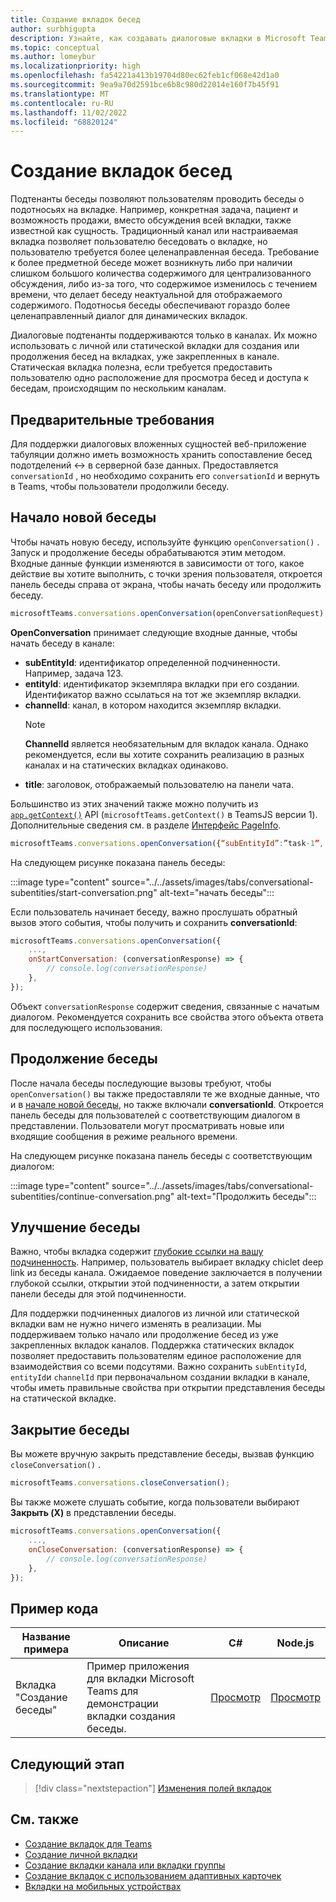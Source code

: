 ```yaml
---
title: Создание вкладок бесед
author: surbhigupta
description: Узнайте, как создавать диалоговые вкладки в Microsoft Teams, чтобы начать, продолжить, улучшить и закрыть беседу.
ms.topic: conceptual
ms.author: lomeybur
ms.localizationpriority: high
ms.openlocfilehash: fa54221a413b19704d80ec62feb1cf068e42d1a0
ms.sourcegitcommit: 9ea9a70d2591bce6b8c980d22014e160f7b45f91
ms.translationtype: MT
ms.contentlocale: ru-RU
ms.lasthandoff: 11/02/2022
ms.locfileid: "68820124"
---
```

# <a name="create-conversational-tabs"></a>Создание вкладок бесед

Подтенанты беседы позволяют пользователям проводить беседы о подотносьях на вкладке. Например, конкретная задача, пациент и возможность продажи, вместо обсуждения всей вкладки, также известной как сущность. Традиционный канал или настраиваемая вкладка позволяет пользователю беседовать о вкладке, но пользователю требуется более целенаправленная беседа. Требование к более предметной беседе может возникнуть либо при наличии слишком большого количества содержимого для централизованного обсуждения, либо из-за того, что содержимое изменилось с течением времени, что делает беседу неактуальной для отображаемого содержимого. Подотносья беседы обеспечивают гораздо более целенаправленный диалог для динамических вкладок.

Диалоговые подтенанты поддерживаются только в каналах. Их можно использовать с личной или статической вкладки для создания или продолжения бесед на вкладках, уже закрепленных в канале. Статическая вкладка полезна, если требуется предоставить пользователю одно расположение для просмотра бесед и доступа к беседам, происходящим по нескольким каналам.

## <a name="prerequisites"></a>Предварительные требования

Для поддержки диалоговых вложенных сущностей веб-приложение табуляции должно иметь возможность хранить сопоставление бесед подотделений ↔ в серверной базе данных. Предоставляется `conversationId` , но необходимо сохранить его `conversationId` и вернуть в Teams, чтобы пользователи продолжили беседу.

## <a name="start-a-new-conversation"></a>Начало новой беседы

Чтобы начать новую беседу, используйте функцию `openConversation()` . Запуск и продолжение беседы обрабатываются этим методом. Входные данные функции изменяются в зависимости от того, какое действие вы хотите выполнить, с точки зрения пользователя, откроется панель беседы справа от экрана, чтобы начать беседу или продолжить беседу.

``` javascript
microsoftTeams.conversations.openConversation(openConversationRequest);
```

**OpenConversation** принимает следующие входные данные, чтобы начать беседу в канале:

* **subEntityId**: идентификатор определенной подчиненности. Например, задача 123.
* **entityId**: идентификатор экземпляра вкладки при его создании. Идентификатор важно ссылаться на тот же экземпляр вкладки.
* **channelId**: канал, в котором находится экземпляр вкладки.
   > [!NOTE]
   > **ChannelId** является необязательным для вкладок канала. Однако рекомендуется, если вы хотите сохранить реализацию в разных каналах и на статических вкладках одинаково.
* **title**: заголовок, отображаемый пользователю на панели чата.

Большинство из этих значений также можно получить из [`app.getContext()`](/javascript/api/@microsoft/teams-js/app?view=msteams-client-js-latest#@microsoft-teams-js-app-getcontext&preserve-view=true) API (`microsoftTeams.getContext()` в TeamsJS версии 1). Дополнительные сведения см. в разделе [Интерфейс PageInfo](/javascript/api/@microsoft/teams-js/app?view=msteams-client-js-latest#@microsoft-teams-js-app-pageinfo&preserve-view=true).

```javascript
microsoftTeams.conversations.openConversation({“subEntityId”:”task-1”, “entityId”: “tabInstanceId-1”, “channelId”: ”19:baa6e71f65b948d189bf5c892baa8e5a@thread.skype”, “title”: "Task Title”});
```

На следующем рисунке показана панель беседы:

:::image type="content" source="../../assets/images/tabs/conversational-subentities/start-conversation.png" alt-text="начать беседы":::

Если пользователь начинает беседу, важно прослушать обратный вызов этого события, чтобы получить и сохранить **conversationId**:

```javascript
⁠microsoftTeams.conversations.openConversation({
    ...,
    onStartConversation: (conversationResponse) => {
        ⁠// console.log(conversationResponse)
    },
});
```

Объект `conversationResponse` содержит сведения, связанные с начатым диалогом. Рекомендуется сохранить все свойства этого объекта ответа для последующего использования.

## <a name="continue-a-conversation"></a>Продолжение беседы

После начала беседы последующие вызовы требуют, чтобы `openConversation()` вы также предоставляли те же входные данные, что и в [начале новой беседы](#start-a-new-conversation), но также включали **conversationId**. Откроется панель беседы для пользователей с соответствующим диалогом в представлении. Пользователи могут просматривать новые или входящие сообщения в режиме реального времени.

На следующем рисунке показана панель беседы с соответствующим диалогом:

:::image type="content" source="../../assets/images/tabs/conversational-subentities/continue-conversation.png" alt-text="Продолжить беседы":::

## <a name="enhance-a-conversation"></a>Улучшение беседы

Важно, чтобы вкладка содержит [глубокие ссылки на вашу подчиненность](~/concepts/build-and-test/deep-links.md). Например, пользователь выбирает вкладку chiclet deep link из беседы канала. Ожидаемое поведение заключается в получении глубокой ссылки, открытии этой подчиненности, а затем открытии панели беседы для этой подчиненности.

Для поддержки подчиненных диалогов из личной или статической вкладки вам не нужно ничего изменять в реализации. Мы поддерживаем только начало или продолжение бесед из уже закрепленных вкладок каналов. Поддержка статических вкладок позволяет предоставить пользователям единое расположение для взаимодействия со всеми подсутями. Важно сохранить `subEntityId`, `entityId`и `channelId` при первоначальном создании вкладки в канале, чтобы иметь правильные свойства при открытии представления беседы на статической вкладке.

## <a name="close-a-conversation"></a>Закрытие беседы

Вы можете вручную закрыть представление беседы, вызвав функцию `closeConversation()` .

```javascript
microsoftTeams.conversations.closeConversation();
```

Вы также можете слушать событие, когда пользователи выбирают **Закрыть (X)** в представлении беседы.

```javascript
⁠microsoftTeams.conversations.openConversation({
    ...,
    onCloseConversation: (conversationResponse) => {
        ⁠// console.log(conversationResponse)
    },
});
```

## <a name="code-sample"></a>Пример кода

| Название примера | Описание | C# |Node.js|
|-------------|-------------|------|----|
|Вкладка "Создание беседы"| Пример приложения для вкладки Microsoft Teams для демонстрации вкладки создания беседы. | [Просмотр](https://github.com/OfficeDev/Microsoft-Teams-Samples/tree/main/samples/tab-conversations/csharp) |  [Просмотр](https://github.com/OfficeDev/Microsoft-Teams-Samples/tree/main/samples/tab-conversations/nodejs) |

## <a name="next-step"></a>Следующий этап

> [!div class="nextstepaction"]
> [Изменения полей вкладок](~/resources/removing-tab-margins.md)

## <a name="see-also"></a>См. также

* [Создание вкладок для Teams](../what-are-tabs.md)
* [Создание личной вкладки](create-personal-tab.md)
* [Создание вкладки канала или вкладки группы](create-channel-group-tab.md)
* [Создание вкладок с использованием адаптивных карточек](build-adaptive-card-tabs.md)
* [Вкладки на мобильных устройствах](~/tabs/design/tabs-mobile.md)
